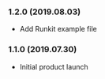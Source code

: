 ### 1.2.0 (2019.08.03)

* Add Runkit example file

### 1.1.0 (2019.07.30)

* Initial product launch
